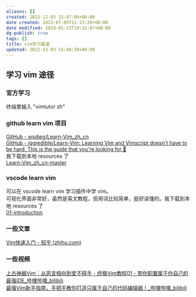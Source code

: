 ```yaml
---
aliases: []
created: 2022-12-03 15:47:09+08:00
date created: 2023-07-05T11:13:20+08:00
date modified: 2024-01-13T19:21:07+08:00
dg-publish: true
tags: []
title: vim学习渠道
updated: 2022-12-03 15:48:50+08:00
---
```


## 学习 vim 途径
### 官方学习
终端里输入 "vimtutor zh"
### github learn vim 项目
[GitHub - wsdjeg/Learn-Vim\_zh\_cn](https://github.com/wsdjeg/Learn-Vim_zh_cn)  
[GitHub - iggredible/Learn-Vim: Learning Vim and Vimscript doesn't have to be hard. This is the guide that you're looking for 📖](https://github.com/iggredible/Learn-Vim)  
我下载到本地 resources 了  
[Learn-Vim_zh_cn-master](../../../../resources/OtherNotes/Learn-Vim_zh_cn-master.zip)
### vscode learn vim
可以在 vscode learn vim 学习插件中学 vim。  
可视化界面非常好，虽然是英文教程，但用词比较简单，挺好读懂的。我下载到本地 resources 了  
[01-introduction](../../../../resources/OtherNotes/vscode_learn_vim/01-introduction.md)
### 一些文章
[Vim快速入门 - 知乎 (zhihu.com)](https://zhuanlan.zhihu.com/p/55242049)
### 一些视频
[上古神器Vim：从恶言相向到爱不释手 - 终极Vim教程01 - 带你配置属于你自己的最强IDE_哔哩哔哩_bilibili](https://www.bilibili.com/video/BV164411P7tw/?spm_id_from=333.337.search-card.all.click)  
[最强Vim新手指南，手把手教你打造只属于自己的代码编辑器！\_哔哩哔哩_bilibili](https://www.bilibili.com/video/BV1UQ4y1z7q5/?spm_id_from=333.337.search-card.all.click)